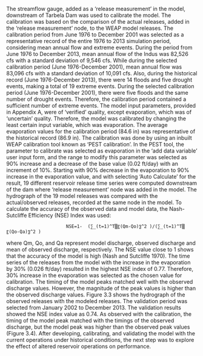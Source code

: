 The streamflow gauge, added as a ‘release measurement’ in the model, downstream of Tarbela Dam was used to calibrate the model. The calibration was based on the comparison of the actual releases, added in the ‘release measurement’ node, to the WEAP model releases. The calibration period from June 1976 to December 2001 was selected as a representative record of the entire 1976 to 2013 simulation period, considering mean annual flow and extreme events. During the period from June 1976 to December 2013, mean annual flow of the Indus was 82,526 cfs with a standard deviation of 9,546 cfs. While during the selected calibration period (June 1976-December 2001), mean annual flow was 83,096 cfs with a standard deviation of 10,091 cfs. Also, during the historical record (June 1976-December 2013), there were 14 floods and five drought events, making a total of 19 extreme events. During the selected calibration period (June 1976-December 2001), there were five floods and the same number of drought events. Therefore, the calibration period contained a sufficient number of extreme events. The model input parameters, provided in Appendix A, were of ‘verified’ quality, except evaporation, which was of ‘uncertain’ quality.  Therefore, the model was calibrated by changing the least certain input variable, which was evaporation. The average evaporation values for the calibration period (84.6 in) was representative of the historical record (86.9 in). The calibration was done by using an inbuilt WEAP calibration tool known as ‘PEST calibration’. In the PEST tool, the parameter to calibrate was selected as evaporation in the ‘add data variable’ user input form, and the range to modify this parameter was selected as 90% increase and a decrease of the base value (0.02 ft/day) with an increment of 10%. Starting with 90% decrease in the evaporation to 90% increase in the evaporation value, and with selecting ‘Auto Calculate’ for the result, 19 different reservoir release time series were computed downstream of the dam where ‘release measurement’ node was added in the model. The hydrograph of the 19 model releases was compared with the actual/observed releases, recorded at the same node in the model. To calculate the accuracy of the observed data and model data, the Nash-Sutcliffe Efficiency (NSE) Index was used:

                          NSE=1-  (∑_(t=1)^T▒〖(Qm-Qo)〗^2 )/(∑_(t=1)^T▒〖(Qo-Qa)〗^2 )

where Qm, Qo, and Qa represent model discharge, observed discharge and mean of observed discharge, respectively. The NSE value close to 1 shows that the accuracy of the model is high (Nash and Sutcliffe 1970). The time series of the releases from the model with the increase in the evaporation by 30% (0.026 ft/day) resulted in the highest NSE index of 0.77. Therefore, 30% increase in the evaporation was selected as the chosen value for calibration. The timing of the model peaks matched well with the observed discharge values. However, the magnitude of the peak values is higher than the observed discharge values. Figure 3.3 shows the hydrograph of the observed releases with the modeled releases. 
The validation period was selected from January 2002 to December 2013. The validation results showed the NSE index value as 0.74. As observed with the calibration, the timing of the model peak matched with the timings of the observed discharge, but the model peak was higher than the observed peak values (Figure 3.4).
After developing, calibrating, and validating the model with the current operations under historical conditions, the next step was to explore the effect of altered reservoir operations on performance.
